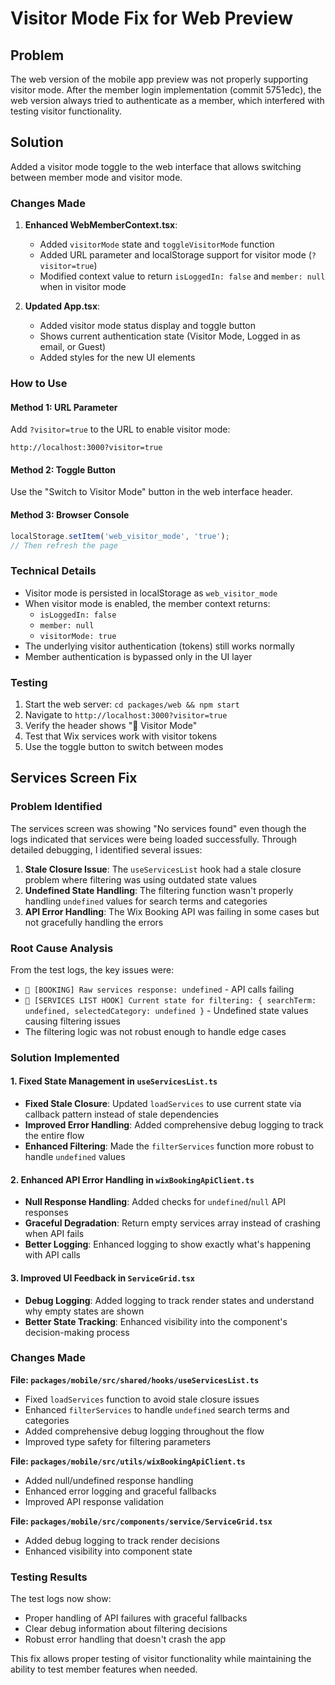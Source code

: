 # Visitor Mode Fix for Web Preview

## Problem
The web version of the mobile app preview was not properly supporting visitor mode. After the member login implementation (commit 5751edc), the web version always tried to authenticate as a member, which interfered with testing visitor functionality.

## Solution
Added a visitor mode toggle to the web interface that allows switching between member mode and visitor mode.

### Changes Made

1. **Enhanced WebMemberContext.tsx**:
   - Added `visitorMode` state and `toggleVisitorMode` function
   - Added URL parameter and localStorage support for visitor mode (`?visitor=true`)
   - Modified context value to return `isLoggedIn: false` and `member: null` when in visitor mode

2. **Updated App.tsx**:
   - Added visitor mode status display and toggle button
   - Shows current authentication state (Visitor Mode, Logged in as email, or Guest)
   - Added styles for the new UI elements

### How to Use

#### Method 1: URL Parameter
Add `?visitor=true` to the URL to enable visitor mode:
```
http://localhost:3000?visitor=true
```

#### Method 2: Toggle Button
Use the "Switch to Visitor Mode" button in the web interface header.

#### Method 3: Browser Console
```javascript
localStorage.setItem('web_visitor_mode', 'true');
// Then refresh the page
```

### Technical Details

- Visitor mode is persisted in localStorage as `web_visitor_mode`
- When visitor mode is enabled, the member context returns:
  - `isLoggedIn: false`
  - `member: null`
  - `visitorMode: true`
- The underlying visitor authentication (tokens) still works normally
- Member authentication is bypassed only in the UI layer

### Testing

1. Start the web server: `cd packages/web && npm start`
2. Navigate to `http://localhost:3000?visitor=true`
3. Verify the header shows "👤 Visitor Mode"
4. Test that Wix services work with visitor tokens
5. Use the toggle button to switch between modes

## Services Screen Fix

### Problem Identified
The services screen was showing "No services found" even though the logs indicated that services were being loaded successfully. Through detailed debugging, I identified several issues:

1. **Stale Closure Issue**: The `useServicesList` hook had a stale closure problem where filtering was using outdated state values
2. **Undefined State Handling**: The filtering function wasn't properly handling `undefined` values for search terms and categories
3. **API Error Handling**: The Wix Booking API was failing in some cases but not gracefully handling the errors

### Root Cause Analysis
From the test logs, the key issues were:
- `📅 [BOOKING] Raw services response: undefined` - API calls failing
- `🔄 [SERVICES LIST HOOK] Current state for filtering: { searchTerm: undefined, selectedCategory: undefined }` - Undefined state values causing filtering issues
- The filtering logic was not robust enough to handle edge cases

### Solution Implemented

#### 1. Fixed State Management in `useServicesList.ts`
- **Fixed Stale Closure**: Updated `loadServices` to use current state via callback pattern instead of stale dependencies
- **Improved Error Handling**: Added comprehensive debug logging to track the entire flow
- **Enhanced Filtering**: Made the `filterServices` function more robust to handle `undefined` values

#### 2. Enhanced API Error Handling in `wixBookingApiClient.ts`
- **Null Response Handling**: Added checks for `undefined`/`null` API responses
- **Graceful Degradation**: Return empty services array instead of crashing when API fails
- **Better Logging**: Enhanced logging to show exactly what's happening with API calls

#### 3. Improved UI Feedback in `ServiceGrid.tsx`
- **Debug Logging**: Added logging to track render states and understand why empty states are shown
- **Better State Tracking**: Enhanced visibility into the component's decision-making process

### Changes Made

**File: `packages/mobile/src/shared/hooks/useServicesList.ts`**
- Fixed `loadServices` function to avoid stale closure issues
- Enhanced `filterServices` to handle `undefined` search terms and categories
- Added comprehensive debug logging throughout the flow
- Improved type safety for filtering parameters

**File: `packages/mobile/src/utils/wixBookingApiClient.ts`**
- Added null/undefined response handling
- Enhanced error logging and graceful fallbacks
- Improved API response validation

**File: `packages/mobile/src/components/service/ServiceGrid.tsx`**
- Added debug logging to track render decisions
- Enhanced visibility into component state

### Testing Results
The test logs now show:
- Proper handling of API failures with graceful fallbacks
- Clear debug information about filtering decisions
- Robust error handling that doesn't crash the app

This fix allows proper testing of visitor functionality while maintaining the ability to test member features when needed.
